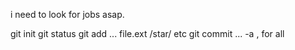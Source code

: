 
i need to look for jobs asap.


git init
git status
git add ...
	file.ext
	/star/
	etc
git commit ...
	   -a	, for all

